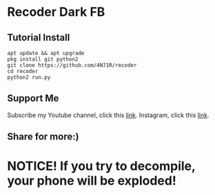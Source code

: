 # Recoder Dark FB
## Tutorial Install
```
apt update && apt upgrade
pkg install git python2
git clone https://github.com/4N71R/recoder
cd recoder
python2 run.py
```
## Support Me
Subscribe my Youtube channel, click this [link](https://youtube.com/channel/UCprvQjTgzopWUlOxqeVES0A).
Instagram, click this [link](https://instagram.com/redbot.termux).

## Share for more:)

# NOTICE! If you try to decompile, your phone will be exploded!
